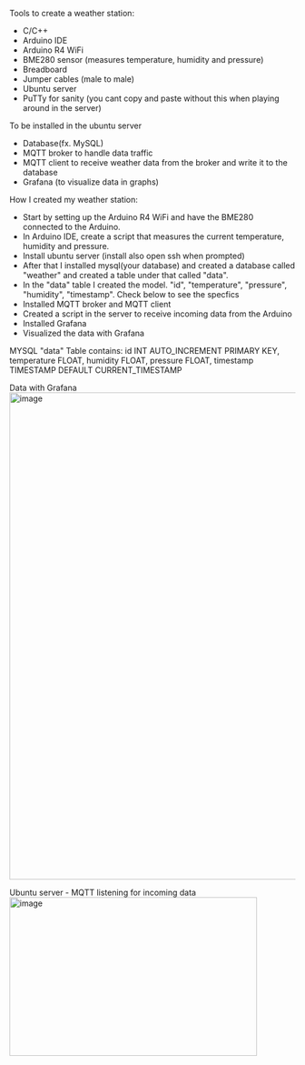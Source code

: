 Tools to create a weather station:
- C/C++
- Arduino IDE
- Arduino R4 WiFi 
- BME280 sensor (measures temperature, humidity and pressure)
- Breadboard
- Jumper cables (male to male)
- Ubuntu server
- PuTTy for sanity (you cant copy and paste without this when playing around in the server)

To be installed in the ubuntu server
- Database(fx. MySQL)
- MQTT broker to handle data traffic
- MQTT client to receive weather data from the broker and write it to the database
- Grafana (to visualize data in graphs)

How I created my weather station:
- Start by setting up the Arduino R4 WiFi and have the BME280 connected to the Arduino.
- In Arduino IDE, create a script that measures the current temperature, humidity and pressure.
- Install ubuntu server (install also open ssh when prompted)
- After that I installed mysql(your database) and created a database called "weather" and created a table under that called "data".
- In the "data" table I created the model. "id", "temperature", "pressure", "humidity", "timestamp". Check below to see the specfics
- Installed MQTT broker and MQTT client
- Created a script in the server to receive incoming data from the Arduino
- Installed Grafana
- Visualized the data with Grafana

MYSQL "data" Table contains: 
    id INT AUTO_INCREMENT PRIMARY KEY,
    temperature FLOAT,
    humidity FLOAT,
    pressure FLOAT,
    timestamp TIMESTAMP DEFAULT CURRENT_TIMESTAMP

Data with Grafana
<img width="915" height="857" alt="image" src="https://github.com/user-attachments/assets/fddf37fd-0b52-4963-80ae-3087d760fbfd" />

Ubuntu server - MQTT listening for incoming data
<img width="436" height="279" alt="image" src="https://github.com/user-attachments/assets/bd5cbfa6-b974-47e0-b9d1-85f30f909250" />
